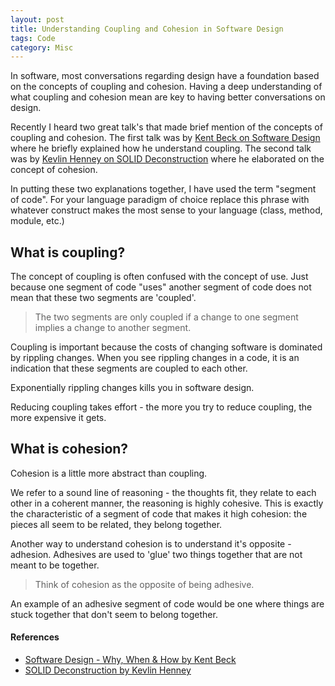 ```yaml
---
layout: post
title: Understanding Coupling and Cohesion in Software Design
tags: Code 
category: Misc
---
```


In software, most conversations regarding design have a foundation based on the concepts of coupling and cohesion. Having a deep understanding of what coupling and cohesion mean are key to having better conversations on design.

Recently I heard two great talk's that made brief mention of the concepts of coupling and cohesion. The first talk was by [Kent Beck on Software Design](http://blog.markpearl.co.za/Software-Design-Why-When-How) where he briefly explained how he understand coupling. The second talk was by [Kevlin Henney on SOLID Deconstruction](http://blog.markpearl.co.za/SOLID-Deconstruction) where he elaborated on the concept of cohesion.

In putting these two explanations together, I have used the term "segment of code". For your language paradigm of choice replace this phrase with whatever construct makes the most sense to your language (class, method, module, etc.)

## What is coupling?

The concept of coupling is often confused with the concept of use. Just because one segment of code "uses" another segment of code does not mean that these two segments are 'coupled'.

> The two segments are only coupled if a change to one segment implies a change to another segment. 

Coupling is important because the costs of changing software is dominated by rippling changes. When you see rippling changes in a code, it is an indication that these segments are coupled to each other.

Exponentially rippling changes kills you in software design. 

Reducing coupling takes effort - the more you try to reduce coupling, the more expensive it gets. 

## What is cohesion?

Cohesion is a little more abstract than coupling. 

We refer to a sound line of reasoning - the thoughts fit, they relate to each other in a coherent manner, the reasoning is highly cohesive. This is exactly the characteristic of a segment of code that makes it high cohesion: the pieces all seem to be related, they belong together.

Another way to understand cohesion is to understand it's opposite - adhesion. Adhesives are used to 'glue' two things together that are not meant to be together. 

> Think of cohesion as the opposite of being adhesive.

An example of an adhesive segment of code would be one where things are stuck together that don't seem to belong together. 

#### References

- [Software Design - Why, When & How by Kent Beck](http://blog.markpearl.co.za/Software-Design-Why-When-How)  
- [SOLID Deconstruction by Kevlin Henney](http://blog.markpearl.co.za/SOLID-Deconstruction)  
